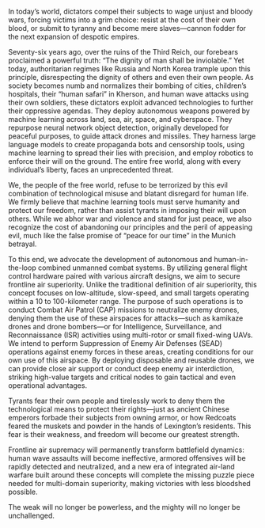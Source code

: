 In today’s world, dictators compel their subjects to wage unjust and bloody wars, forcing victims into a grim choice: resist at the cost of their own blood, or submit to tyranny and become mere slaves—cannon fodder for the next expansion of despotic empires.

Seventy-six years ago, over the ruins of the Third Reich, our forebears proclaimed a powerful truth: “The dignity of man shall be inviolable.” Yet today, authoritarian regimes like Russia and North Korea trample upon this principle, disrespecting the dignity of others and even their own people. As society becomes numb and normalizes their bombing of cities, children’s hospitals, their “human safari” in Kherson, and human wave attacks using their own soldiers, these dictators exploit advanced technologies to further their oppressive agendas. They deploy autonomous weapons powered by machine learning across land, sea, air, space, and cyberspace. They repurpose neural network object detection, originally developed for peaceful purposes, to guide attack drones and missiles. They harness large language models to create propaganda bots and censorship tools, using machine learning to spread their lies with precision, and employ robotics to enforce their will on the ground. The entire free world, along with every individual’s liberty, faces an unprecedented threat.

We, the people of the free world, refuse to be terrorized by this evil combination of technological misuse and blatant disregard for human life. We firmly believe that machine learning tools must serve humanity and protect our freedom, rather than assist tyrants in imposing their will upon others. While we abhor war and violence and stand for just peace, we also recognize the cost of abandoning our principles and the peril of appeasing evil, much like the false promise of “peace for our time” in the Munich betrayal.

To this end, we advocate the development of autonomous and human-in-the-loop combined unmanned combat systems. By utilizing general flight control hardware paired with various aircraft designs, we aim to secure frontline air superiority. Unlike the traditional definition of air superiority, this concept focuses on low-altitude, slow-speed, and small targets operating within a 10 to 100-kilometer range. The purpose of such operations is to conduct Combat Air Patrol (CAP) missions to neutralize enemy drones, denying them the use of these airspaces for attacks—such as kamikaze drones and drone bombers—or for Intelligence, Surveillance, and Reconnaissance (ISR) activities using multi-rotor or small fixed-wing UAVs. We intend to perform Suppression of Enemy Air Defenses (SEAD) operations against enemy forces in these areas, creating conditions for our own use of this airspace. By deploying disposable and reusable drones, we can provide close air support or conduct deep enemy air interdiction, striking high-value targets and critical nodes to gain tactical and even operational advantages.

Tyrants fear their own people and tirelessly work to deny them the technological means to protect their rights—just as ancient Chinese emperors forbade their subjects from owning armor, or how Redcoats feared the muskets and powder in the hands of Lexington’s residents. This fear is their weakness, and freedom will become our greatest strength.

Frontline air supremacy will permanently transform battlefield dynamics: human wave assaults will become ineffective, armored offensives will be rapidly detected and neutralized, and a new era of integrated air-land warfare built around these concepts will complete the missing puzzle piece needed for multi-domain superiority, making victories with less bloodshed possible.

The weak will no longer be powerless, and the mighty will no longer be unchallenged.

